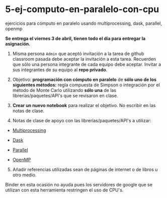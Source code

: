 # 5-ej-computo-en-paralelo-con-cpu
ejercicios para cómputo en paralelo usando multiprocessing, dask, parallel, openmp


**Se entrega el viernes 3 de abril, tienen todo el día para entregar la asignación.**

1. Misma persona `Admin` que aceptó invitación a la tarea de github classroom pasada debe aceptar la invitación a esta tarea. Recuerden que sólo una persona integrante de cada equipo debe aceptar. Invitar a sus integrantes de su equipo al **repo privado**. 

2. Objetivo: **programación con cómputo en paralelo** de **sólo uno de los siguientes métodos:** regla compuesta de Simpson o integración por el método de Monte Carlo utilizando **sólo una** de las librerías/paquetes/API's que se revisaron en clase.

3. **Crear un nuevo notebook** para realizar el objetivo. No escribir en las notas de clase.

4. Notas de clase de apoyo con las librerías/paquetes/API's a utilizar:

  * [Multiprocessing](https://github.com/ITAM-DS/analisis-numerico-computo-cientifico/blob/master/temas/II.computo_paralelo/2.2.Python_multiprocessing.ipynb)
  
  * [Dask](https://github.com/ITAM-DS/analisis-numerico-computo-cientifico/blob/master/temas/II.computo_paralelo/2.2.Python_dask.ipynb)
  
  * [Parallel](https://github.com/ITAM-DS/analisis-numerico-computo-cientifico/blob/master/temas/II.computo_paralelo/2.2.R_parallel.ipynb)
  
  * [OpenMP](https://github.com/ITAM-DS/analisis-numerico-computo-cientifico/blob/master/temas/II.computo_paralelo/2.2.C_OpenMP.ipynb)


5. Añadir referencias utilizadas sean de páginas de internet o de libros u otro medio.

Binder en esta ocasión no ayuda pues los servidores de google que se utilizan con esta herramienta restringen el uso de CPU's.
